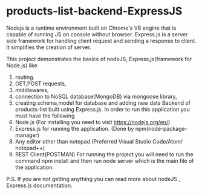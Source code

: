 # products-list-backend-ExpressJS
Nodejs is a runtime environment built on Chrome's V8 engine that is capable of running JS on console without browser.
Express.js is a server side framework for handling client request and sending a response to client. It simplifies the creation of server.

This project demonstrates the basics of nodeJS, Express,js(framework for Node.js) like
   1. routing.
   2. GET,POST requests,
   3. middlewares,
   4. connection to NoSQL database(MongoDB) via mongoose library,
   5. creating schema,model for database and adding new data 
Backend of products-list built using Express.js. 
In order to run this application you must have the following
1. Node.js (For installing you need to visit https://nodejs.org/en/)
2. Express.js for running the application. (Done by npm(node-package-manager)
3. Any editor other than notepad (Preferred Visual Studio Code/Atom/ notepad++)
4. REST Client(POSTMAN)
For running the project you will need to run the command
  npm install
and then run 
  node server
which is the main file of the application.

P.S. If you are not getting anything you can read more about nodeJS , Express.js documentation.
